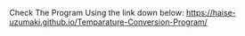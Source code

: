 Check The Program Using the link down below:
https://haise-uzumaki.github.io/Temparature-Conversion-Program/
